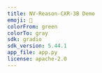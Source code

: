 ```yaml
---
title: NV-Reason-CXR-3B Demo
emoji: 🩻
colorFrom: green
colorTo: gray
sdk: gradio
sdk_version: 5.44.1
app_file: app.py
license: apache-2.0
---
```

